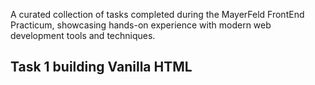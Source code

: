 A curated collection of tasks completed during the MayerFeld FrontEnd Practicum, showcasing hands-on experience with modern web development tools and techniques.

## Task 1 building Vanilla HTML

